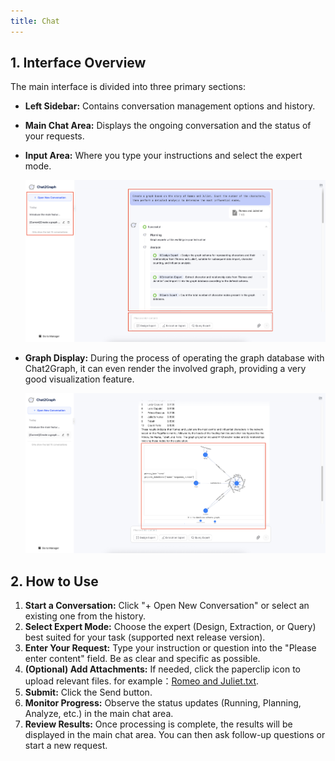```yaml
---
title: Chat
---
```


## 1. Interface Overview

The main interface is divided into three primary sections:

* **Left Sidebar:** Contains conversation management options and history.
* **Main Chat Area:** Displays the ongoing conversation and the status of your requests.
* **Input Area:** Where you type your instructions and select the expert mode.

    ![](../../asset/image/chat-planning.png)

* **Graph Display:** During the process of operating the graph database with Chat2Graph, it can even render the involved graph, providing a very good visualization feature.

    ![](../../asset/image/chat-graph.png)

## 2. How to Use

1. **Start a Conversation:** Click "+ Open New Conversation" or select an existing one from the history.
2. **Select Expert Mode:** Choose the expert (Design, Extraction, or Query) best suited for your task (supported next release version).
3. **Enter Your Request:** Type your instruction or question into the "Please enter content" field. Be as clear and specific as possible.
4. **(Optional) Add Attachments:** If needed, click the paperclip icon to upload relevant files. for example：[Romeo and Juliet.txt][file].
5. **Submit:** Click the Send button.
6. **Monitor Progress:** Observe the status updates (Running, Planning, Analyze, etc.) in the main chat area.
7. **Review Results:** Once processing is complete, the results will be displayed in the main chat area. You can then ask follow-up questions or start a new request.

[file]: https://github.com/TuGraph-family/chat2graph/blob/master/doc/asset/data/Romeo%20and%20Juliet.txt